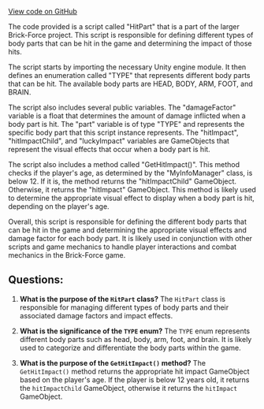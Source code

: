 [View code on GitHub](https://github.com/TieHaxJan/Brick-Force/Assembly-CSharp\HitPart.cs)

The code provided is a script called "HitPart" that is a part of the larger Brick-Force project. This script is responsible for defining different types of body parts that can be hit in the game and determining the impact of those hits.

The script starts by importing the necessary Unity engine module. It then defines an enumeration called "TYPE" that represents different body parts that can be hit. The available body parts are HEAD, BODY, ARM, FOOT, and BRAIN.

The script also includes several public variables. The "damageFactor" variable is a float that determines the amount of damage inflicted when a body part is hit. The "part" variable is of type "TYPE" and represents the specific body part that this script instance represents. The "hitImpact", "hitImpactChild", and "luckyImpact" variables are GameObjects that represent the visual effects that occur when a body part is hit.

The script also includes a method called "GetHitImpact()". This method checks if the player's age, as determined by the "MyInfoManager" class, is below 12. If it is, the method returns the "hitImpactChild" GameObject. Otherwise, it returns the "hitImpact" GameObject. This method is likely used to determine the appropriate visual effect to display when a body part is hit, depending on the player's age.

Overall, this script is responsible for defining the different body parts that can be hit in the game and determining the appropriate visual effects and damage factor for each body part. It is likely used in conjunction with other scripts and game mechanics to handle player interactions and combat mechanics in the Brick-Force game.
## Questions: 
 1. **What is the purpose of the `HitPart` class?**
The `HitPart` class is responsible for managing different types of body parts and their associated damage factors and impact effects.

2. **What is the significance of the `TYPE` enum?**
The `TYPE` enum represents different body parts such as head, body, arm, foot, and brain. It is likely used to categorize and differentiate the body parts within the game.

3. **What is the purpose of the `GetHitImpact()` method?**
The `GetHitImpact()` method returns the appropriate hit impact GameObject based on the player's age. If the player is below 12 years old, it returns the `hitImpactChild` GameObject, otherwise it returns the `hitImpact` GameObject.